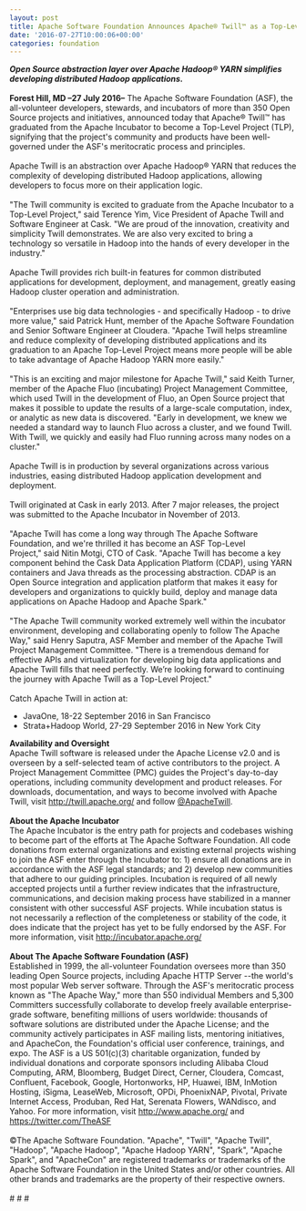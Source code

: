 ```yaml
---
layout: post
title: Apache Software Foundation Announces Apache® Twill™ as a Top-Level Project
date: '2016-07-27T10:00:06+00:00'
categories: foundation
---
```

<div><b><i>Open Source abstraction layer over Apache Hadoop® YARN simplifies developing distributed Hadoop applications.</i></b></div> 
  <div><b><br /></b></div> 
  <div><b>Forest Hill, MD –27 July 2016–</b> The Apache Software Foundation (ASF), the all-volunteer developers, stewards, and incubators of more than 350 Open Source projects and initiatives, announced today that Apache® Twill™ has graduated from the Apache Incubator to become a Top-Level Project (TLP), signifying that the project's community and products have been well-governed under the ASF's meritocratic process and principles.</div> 
  <div><br /></div> 
  <div>Apache Twill is an abstraction over Apache Hadoop® YARN that reduces the complexity of developing distributed Hadoop applications, allowing developers to focus more on their application logic.</div> 
  <div><br /></div> 
  <div>&quot;The Twill community is excited to graduate from the Apache Incubator to a Top-Level Project,&quot; said Terence Yim, Vice President of Apache Twill and Software Engineer at Cask. &quot;We are proud of the innovation, creativity and simplicity Twill demonstrates. We are also very excited to bring a technology so versatile in Hadoop into the hands of every developer in the industry.&quot;</div> 
  <div><br /></div> 
  <div>Apache Twill provides rich built-in features for common distributed applications for development, deployment, and management, greatly easing Hadoop cluster operation and administration.</div> 
  <div><br /></div> 
  <div>&quot;Enterprises use big data technologies - and specifically Hadoop - to drive more value,&quot; said Patrick Hunt, member of the Apache Software Foundation and Senior Software Engineer at Cloudera. &quot;Apache Twill helps streamline and reduce complexity of developing distributed applications and its graduation to an Apache Top-Level Project means more people will be able to take advantage of Apache Hadoop YARN more easily.&quot;</div> 
  <div><br /></div> 
  <div>&quot;This is an exciting and major milestone for Apache Twill,&quot;&nbsp;said Keith Turner, member of the Apache Fluo (incubating) Project Management Committee, which used Twill in the development of Fluo, an Open Source project that makes it possible to update the results of a large-scale computation, index, or analytic as new data is discovered. &quot;Early in development, we knew we needed a standard way to launch Fluo across a cluster, and we found Twill. With Twill, we quickly and easily had Fluo running across many nodes on a cluster.&quot;&nbsp;</div> 
  <div><br /></div> 
  <div>Apache Twill is in production by several organizations across various industries, easing distributed Hadoop application development and deployment.</div> 
  <div><br /></div> 
  <div>Twill originated at Cask in early 2013. After 7 major releases, the project was submitted to the Apache Incubator in November of 2013.</div> 
  <div><br /></div> 
  <div>&quot;Apache Twill has come a long way through The Apache Software Foundation, and we're thrilled it has become an ASF Top-Level Project,&quot;&nbsp;said Nitin Motgi, CTO of Cask. &quot;Apache Twill has become a key component behind the Cask Data Application Platform (CDAP), using YARN containers and Java threads as the processing abstraction. CDAP is an Open Source integration and application platform that makes it easy for developers and organizations to quickly build, deploy and manage data applications on Apache Hadoop and Apache Spark.&quot;</div> 
  <div><br /></div> 
  <div>&quot;The Apache Twill community worked extremely well within the incubator environment, developing and collaborating openly to follow The Apache Way,&quot; said Henry Saputra, ASF Member and member of the Apache Twill Project Management Committee. &quot;There is a tremendous demand for effective APIs and virtualization for developing big data applications and Apache Twill fills that need perfectly. We’re looking forward to continuing the journey with Apache Twill as a Top-Level Project.&quot;</div> 
  <div><br /></div> 
  <div>Catch Apache Twill in action at:</div> 
  <div> 
    <ul> 
      <li>JavaOne, 18-22 September 2016 in San Francisco</li> 
      <li>Strata+Hadoop World, 27-29 September 2016 in New York City</li> 
    </ul> 
  </div> 
  <div><b>Availability and Oversight</b></div> 
  <div>Apache Twill software is released under the Apache License v2.0 and is overseen by a self-selected team of active contributors to the project. A Project Management Committee (PMC) guides the Project's day-to-day operations, including community development and product releases. For downloads, documentation, and ways to become involved with Apache Twill, visit <a href="http://twill.apache.org/">http://twill.apache.org/</a> and follow <a href="https://twitter.com/ApacheTwill">@ApacheTwill</a>.&nbsp;</div> 
  <div><br /></div> 
  <div><b>About the Apache Incubator</b></div> 
  <div>The Apache Incubator is the entry path for projects and codebases wishing to become part of the efforts at The Apache Software Foundation. All code donations from external organizations and existing external projects wishing to join the ASF enter through the Incubator to: 1) ensure all donations are in accordance with the ASF legal standards; and 2) develop new communities that adhere to our guiding principles. Incubation is required of all newly accepted projects until a further review indicates that the infrastructure, communications, and decision making process have stabilized in a manner consistent with other successful ASF projects. While incubation status is not necessarily a reflection of the completeness or stability of the code, it does indicate that the project has yet to be fully endorsed by the ASF. For more information, visit <a href="http://incubator.apache.org/">http://incubator.apache.org/</a></div> 
  <div><br /></div> 
  <div><b>About The Apache Software Foundation (ASF)</b></div> 
  <div>Established in 1999, the all-volunteer Foundation oversees more than 350 leading Open Source projects, including Apache HTTP Server --the world's most popular Web server software. Through the ASF's meritocratic process known as &quot;The Apache Way,&quot; more than 550 individual Members and 5,300 Committers successfully collaborate to develop freely available enterprise-grade software, benefiting millions of users worldwide: thousands of software solutions are distributed under the Apache License; and the community actively participates in ASF mailing lists, mentoring initiatives, and ApacheCon, the Foundation's official user conference, trainings, and expo. The ASF is a US 501(c)(3) charitable organization, funded by individual donations and corporate sponsors including Alibaba Cloud Computing, ARM, Bloomberg, Budget Direct, Cerner, Cloudera, Comcast, Confluent, Facebook, Google, Hortonworks, HP, Huawei, IBM, InMotion Hosting, iSigma, LeaseWeb, Microsoft, OPDi, PhoenixNAP, Pivotal, Private Internet Access, Produban, Red Hat, Serenata Flowers, WANdisco, and Yahoo. For more information, visit <a href="http://www.apache.org/">http://www.apache.org/</a> and <a href="https://twitter.com/TheASF">https://twitter.com/TheASF</a></div> 
  <div><br /></div> 
  <div>©The Apache Software Foundation. &quot;Apache&quot;, &quot;Twill&quot;, &quot;Apache Twill&quot;, &quot;Hadoop&quot;, &quot;Apache Hadoop&quot;, &quot;Apache Hadoop YARN&quot;, &quot;Spark&quot;, &quot;Apache Spark&quot;, and &quot;ApacheCon&quot; are registered trademarks or trademarks of the Apache Software Foundation in the United States and/or other countries. All other brands and trademarks are the property of their respective owners.</div> 
  <div><br /></div> 
  <div># # #</div>
